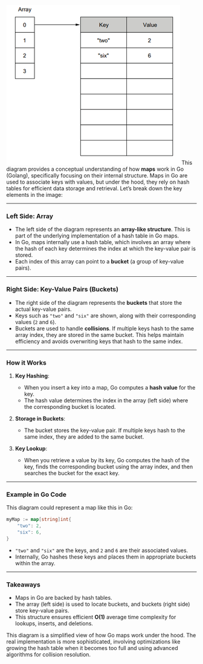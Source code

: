 
![alt text](map.png)
This diagram provides a conceptual understanding of how **maps** work in Go (Golang), specifically focusing on their internal structure. Maps in Go are used to associate keys with values, but under the hood, they rely on hash tables for efficient data storage and retrieval. Let’s break down the key elements in the image:

---

### **Left Side: Array**

- The left side of the diagram represents an **array-like structure**. This is part of the underlying implementation of a hash table in Go maps.
- In Go, maps internally use a hash table, which involves an array where the hash of each key determines the index at which the key-value pair is stored.
- Each index of this array can point to a **bucket** (a group of key-value pairs).

---

### **Right Side: Key-Value Pairs (Buckets)**

- The right side of the diagram represents the **buckets** that store the actual key-value pairs.
- Keys such as `"two"` and `"six"` are shown, along with their corresponding values (`2` and `6`).
- Buckets are used to handle **collisions**. If multiple keys hash to the same array index, they are stored in the same bucket. This helps maintain efficiency and avoids overwriting keys that hash to the same index.

---

### **How it Works**

1. **Key Hashing**:
   - When you insert a key into a map, Go computes a **hash value** for the key.
   - The hash value determines the index in the array (left side) where the corresponding bucket is located.

2. **Storage in Buckets**:
   - The bucket stores the key-value pair. If multiple keys hash to the same index, they are added to the same bucket.

3. **Key Lookup**:
   - When you retrieve a value by its key, Go computes the hash of the key, finds the corresponding bucket using the array index, and then searches the bucket for the exact key.

---

### Example in Go Code

This diagram could represent a map like this in Go:

```go
myMap := map[string]int{
    "two": 2,
    "six": 6,
}
```

- `"two"` and `"six"` are the keys, and `2` and `6` are their associated values.
- Internally, Go hashes these keys and places them in appropriate buckets within the array.

---

### Takeaways

- Maps in Go are backed by hash tables.
- The array (left side) is used to locate buckets, and buckets (right side) store key-value pairs.
- This structure ensures efficient **O(1)** average time complexity for lookups, inserts, and deletions.

This diagram is a simplified view of how Go maps work under the hood. The real implementation is more sophisticated, involving optimizations like growing the hash table when it becomes too full and using advanced algorithms for collision resolution.